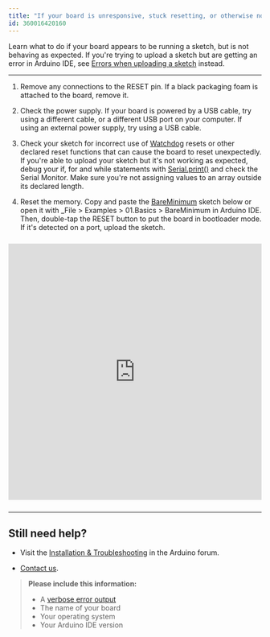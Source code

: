 ```yaml
---
title: "If your board is unresponsive, stuck resetting, or otherwise not working as expected"
id: 360016420160
---
```


Learn what to do if your board appears to be running a sketch, but is not behaving as expected. If you're trying to upload a sketch but are getting an error in Arduino IDE, see [Errors when uploading a sketch](https://support.arduino.cc/hc/en-us/articles/4403365313810-Errors-when-uploading-a-sketch) instead.

---

1. Remove any connections to the RESET pin. If a black packaging foam is attached to the board, remove it.

2. Check the power supply. If your board is powered by a USB cable, try using a different cable, or a different USB port on your computer. If using an external power supply, try using a USB cable.

3. Check your sketch for incorrect use of [Watchdog](https://www.arduino.cc/reference/en/libraries/watchdog/) resets or other declared reset functions that can cause the board to reset unexpectedly. If you're able to upload your sketch but it's not working as expected, debug your if, for and while statements with [Serial.print()](https://docs.arduino.cc/language-reference/en/functions/communication/Serial/print/) and check the Serial Monitor. Make sure you're not assigning values to an array outside its declared length.

4. Reset the memory. Copy and paste the [BareMinimum](https://www.arduino.cc/en/Tutorial/BuiltInExamples/BareMinimum) sketch below or open it with _File > Examples > 01.Basics > BareMinimum in Arduino IDE. Then, double-tap the RESET button to put the board in bootloader mode. If it's detected on a port, upload the sketch.

<iframe src=https://create.arduino.cc/example/builtin/01.Basics%5CBareMinimum/BareMinimum/preview?embed style="height:510px;width:100%;margin:10px 0" frameborder=0></iframe>

---

## Still need help?

* Visit the [Installation & Troubleshooting](https://forum.arduino.cc/c/using-arduino/installation-troubleshooting/18) in the Arduino forum.

* [Contact us](https://www.arduino.cc/en/contact-us/).

> **Please include this information:**
>
> * A [verbose error output](https://support.arduino.cc/hc/en-us/articles/4407705216274)
> * The name of your board
> * Your operating system
> * Your Arduino IDE version
